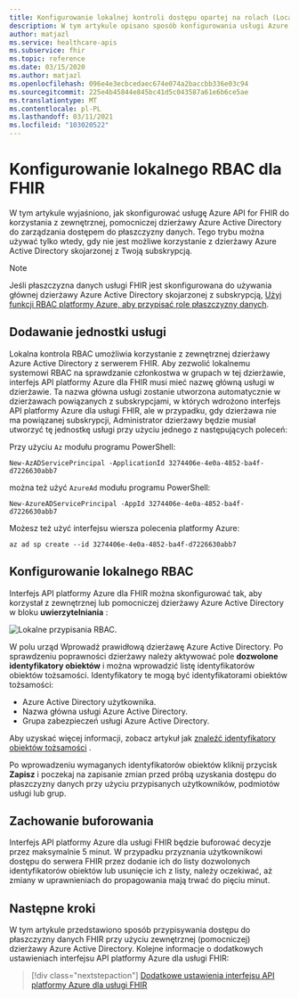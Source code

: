 ```yaml
---
title: Konfigurowanie lokalnej kontroli dostępu opartej na rolach (Local RBAC) dla interfejsu API platformy Azure dla usługi FHIR
description: W tym artykule opisano sposób konfigurowania usługi Azure API for FHIR w celu używania zewnętrznej dzierżawy usługi Azure AD na potrzeby płaszczyzny danych
author: matjazl
ms.service: healthcare-apis
ms.subservice: fhir
ms.topic: reference
ms.date: 03/15/2020
ms.author: matjazl
ms.openlocfilehash: 096e4e3ecbcedaec674e074a2baccbb336e03c94
ms.sourcegitcommit: 225e4b45844e845bc41d5c043587a61e6b6ce5ae
ms.translationtype: MT
ms.contentlocale: pl-PL
ms.lasthandoff: 03/11/2021
ms.locfileid: "103020522"
---
```

# <a name="configure-local-rbac-for-fhir"></a>Konfigurowanie lokalnego RBAC dla FHIR 

W tym artykule wyjaśniono, jak skonfigurować usługę Azure API for FHIR do korzystania z zewnętrznej, pomocniczej dzierżawy Azure Active Directory do zarządzania dostępem do płaszczyzny danych. Tego trybu można używać tylko wtedy, gdy nie jest możliwe korzystanie z dzierżawy Azure Active Directory skojarzonej z Twoją subskrypcją.

> [!NOTE]
> Jeśli płaszczyzna danych usługi FHIR jest skonfigurowana do używania głównej dzierżawy Azure Active Directory skojarzonej z subskrypcją, [Użyj funkcji RBAC platformy Azure, aby przypisać role płaszczyzny danych](configure-azure-rbac.md).

## <a name="add-service-principal"></a>Dodawanie jednostki usługi

Lokalna kontrola RBAC umożliwia korzystanie z zewnętrznej dzierżawy Azure Active Directory z serwerem FHIR. Aby zezwolić lokalnemu systemowi RBAC na sprawdzanie członkostwa w grupach w tej dzierżawie, interfejs API platformy Azure dla FHIR musi mieć nazwę główną usługi w dzierżawie. Ta nazwa główna usługi zostanie utworzona automatycznie w dzierżawach powiązanych z subskrypcjami, w których wdrożono interfejs API platformy Azure dla usługi FHIR, ale w przypadku, gdy dzierżawa nie ma powiązanej subskrypcji, Administrator dzierżawy będzie musiał utworzyć tę jednostkę usługi przy użyciu jednego z następujących poleceń:

Przy użyciu `Az` modułu programu PowerShell:

```azurepowershell-interactive
New-AzADServicePrincipal -ApplicationId 3274406e-4e0a-4852-ba4f-d7226630abb7
```

można też użyć `AzureAd` modułu programu PowerShell:

```azurepowershell-interactive
New-AzureADServicePrincipal -AppId 3274406e-4e0a-4852-ba4f-d7226630abb7
```

Możesz też użyć interfejsu wiersza polecenia platformy Azure:

```azurecli-interactive
az ad sp create --id 3274406e-4e0a-4852-ba4f-d7226630abb7
```

## <a name="configure-local-rbac"></a>Konfigurowanie lokalnego RBAC

Interfejs API platformy Azure dla FHIR można skonfigurować tak, aby korzystał z zewnętrznej lub pomocniczej dzierżawy Azure Active Directory w bloku **uwierzytelniania** :

![Lokalne przypisania RBAC](media/rbac/local-rbac-guids.png).

W polu urząd Wprowadź prawidłową dzierżawę Azure Active Directory. Po sprawdzeniu poprawności dzierżawy należy aktywować pole **dozwolone identyfikatory obiektów** i można wprowadzić listę identyfikatorów obiektów tożsamości. Identyfikatory te mogą być identyfikatorami obiektów tożsamości:

* Azure Active Directory użytkownika.
* Nazwa główna usługi Azure Active Directory.
* Grupa zabezpieczeń usługi Azure Active Directory.

Aby uzyskać więcej informacji, zobacz artykuł jak [znaleźć identyfikatory obiektów tożsamości](find-identity-object-ids.md) .

Po wprowadzeniu wymaganych identyfikatorów obiektów kliknij przycisk **Zapisz** i poczekaj na zapisanie zmian przed próbą uzyskania dostępu do płaszczyzny danych przy użyciu przypisanych użytkowników, podmiotów usługi lub grup.

## <a name="caching-behavior"></a>Zachowanie buforowania

Interfejs API platformy Azure dla usługi FHIR będzie buforować decyzje przez maksymalnie 5 minut. W przypadku przyznania użytkownikowi dostępu do serwera FHIR przez dodanie ich do listy dozwolonych identyfikatorów obiektów lub usunięcie ich z listy, należy oczekiwać, aż zmiany w uprawnieniach do propagowania mają trwać do pięciu minut.

## <a name="next-steps"></a>Następne kroki

W tym artykule przedstawiono sposób przypisywania dostępu do płaszczyzny danych FHIR przy użyciu zewnętrznej (pomocniczej) dzierżawy Azure Active Directory. Kolejne informacje o dodatkowych ustawieniach interfejsu API platformy Azure dla usługi FHIR:
 
>[!div class="nextstepaction"]
>[Dodatkowe ustawienia interfejsu API platformy Azure dla usługi FHIR](azure-api-for-fhir-additional-settings.md)
